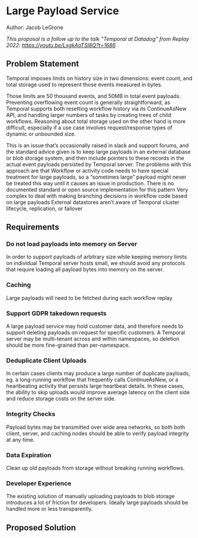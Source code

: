 # Large Payload Service

Author: Jacob LeGrone

_This proposal is a follow up to the talk "Temporal at Datadog" from Replay 2022: https://youtu.be/LxgkAoTSI8Q?t=1686_

## Problem Statement

Temporal imposes limits on history size in two dimensions: event count, and total storage used to represent those events measured in bytes.

Those limits are 50 thousand events, and 50MB in total event payloads.
Preventing overflowing event count is generally straightforward, as Temporal supports both resetting workflow history via its ContinueAsNew API, and handling larger numbers of tasks by creating trees of child workflows.
Reasoning about total storage used on the other hand is more difficult, especially if a use case involves request/response types of dynamic or unbounded size.

This is an issue that’s occasionally raised in slack and support forums, and the standard advice given is to keep large payloads in an external database or blob storage system, and then include pointers to these records in the actual event payloads persisted by Temporal server.
The problems with this approach are that
Workflow or activity code needs to have special treatment for large payloads, so a “sometimes large” payload might never be treated this way until it causes an issue in production.
There is no documented standard or open source implementation for this pattern
Very complex to deal with making branching decisions in workflow code based on large payloads
External datastores aren’t aware of Temporal cluster lifecycle, replication, or failover

## Requirements

### Do not load payloads into memory on Server

In order to support payloads of arbitrary size while keeping memory limits on individual Temporal server hosts small, we should avoid any protocols that require loading all payload bytes into memory on the server.

### Caching

Large payloads will need to be fetched during each workflow replay

### Support GDPR takedown requests

A large payload service may hold customer data, and therefore needs to support deleting payloads on request for specific customers. A Temporal server may be multi-tenant across and within namespaces, so deletion should be more fine-grained than per-namespace.

### Deduplicate Client Uploads

In certain cases clients may produce a large number of duplicate payloads, eg. a long-running workflow that frequently calls ContinueAsNew, or a heartbeating activity that persists large heartbeat details. In these cases, the ability to skip uploads would improve average latency on the client side and reduce storage costs on the server side.

### Integrity Checks

Payload bytes may be transmitted over wide area networks, so both both client, server, and caching nodes should be able to verify payload integrity at any time.

### Data Expiration

Clean up old payloads from storage without breaking running workflows.

### Developer Experience

The existing solution of manually uploading payloads to blob storage introduces a lot of friction for developers. Ideally large payloads should be handled more or less transparently.

## Proposed Solution


